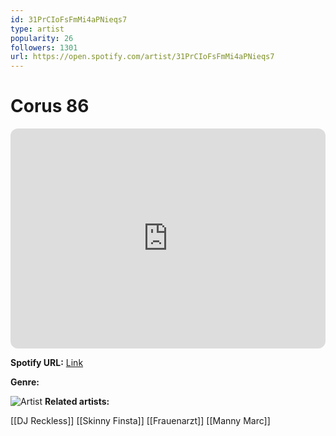 ```yaml
---
id: 31PrCIoFsFmMi4aPNieqs7
type: artist
popularity: 26
followers: 1301
url: https://open.spotify.com/artist/31PrCIoFsFmMi4aPNieqs7
---
```

# Corus 86

<iframe style="border-radius:12px" src="https://open.spotify.com/embed/artist/31PrCIoFsFmMi4aPNieqs7" width="100%" height="352" frameBorder="0" allowfullscreen="" allow="autoplay; clipboard-write; encrypted-media; fullscreen; picture-in-picture" loading="lazy"></iframe>

**Spotify URL:** [Link](https://open.spotify.com/artist/31PrCIoFsFmMi4aPNieqs7)

**Genre:** 

![Artist](https://i.scdn.co/image/ab6761610000e5eb954baccff9dfe43eb996ecd4)
**Related artists:**

[[DJ Reckless]]
[[Skinny Finsta]]
[[Frauenarzt]]
[[Manny Marc]]
